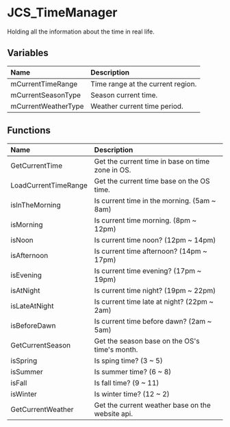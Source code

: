 # JCS_TimeManager

Holding all the information about the time in real life.

## Variables

| Name | Description |
|:---|:---|
| mCurrentTimeRange | Time range at the current region. |
| mCurrentSeasonType | Season current time. |
| mCurrentWeatherType | Weather current time period. |

## Functions

| Name | Description |
|:---|:---|
| GetCurrentTime | Get the current time in base on time zone in OS. |
| LoadCurrentTimeRange | Get the current time base on the OS time. |
| isInTheMorning | Is current time in the morning. (5am ~ 8am) |
| isMorning | Is current time morning. (8pm ~ 12pm) |
| isNoon | Is current time noon? (12pm ~ 14pm) |
| isAfternoon | Is current time afternoon? (14pm ~ 17pm) |
| isEvening | Is current time evening? (17pm ~ 19pm) |
| isAtNight | Is current time night? (19pm ~ 22pm) |
| isLateAtNight | Is current time late at night? (22pm ~ 2am) |
| isBeforeDawn | Is current time before dawn? (2am ~ 5am) |
| GetCurrentSeason | Get the season base on the OS's time's month. |
| isSpring | Is sping time? (3 ~ 5) |
| isSummer | Is summer time? (6 ~ 8) |
| isFall | Is fall time? (9 ~ 11) |
| isWinter | Is winter time? (12 ~ 2) |
| GetCurrentWeather | Get the current weather base on the website api. |
